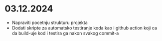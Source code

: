 # 03.12.2024

- Napraviti pocetnju strukturu projekta
- Dodati skripte za automatsko testiranje koda kao i github action koji ca da build-uje kod i testira ga nakon svakog commit-a
